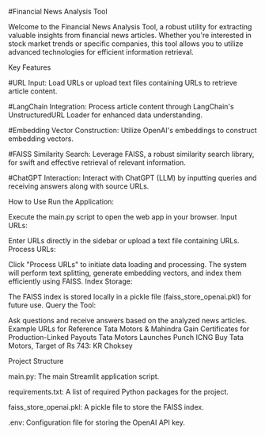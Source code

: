 
#Financial News Analysis Tool

Welcome to the Financial News Analysis Tool, a robust utility for extracting valuable insights from financial news articles. Whether you're interested in stock market trends or specific companies, this tool allows you to utilize advanced technologies for efficient information retrieval.



Key Features

#URL Input: 
Load URLs or upload text files containing URLs to retrieve article content.

#LangChain Integration: 
Process article content through LangChain's UnstructuredURL Loader for enhanced data understanding.

#Embedding Vector Construction: 
Utilize OpenAI's embeddings to construct embedding vectors.

#FAISS Similarity Search: 
Leverage FAISS, a robust similarity search library, for swift and effective retrieval of relevant information.

#ChatGPT Interaction: 
Interact with ChatGPT (LLM) by inputting queries and receiving answers along with source URLs.

How to Use
Run the Application:

Execute the main.py script to open the web app in your browser.
Input URLs:

Enter URLs directly in the sidebar or upload a text file containing URLs.
Process URLs:

Click "Process URLs" to initiate data loading and processing.
The system will perform text splitting, generate embedding vectors, and index them efficiently using FAISS.
Index Storage:

The FAISS index is stored locally in a pickle file (faiss_store_openai.pkl) for future use.
Query the Tool:

Ask questions and receive answers based on the analyzed news articles.
Example URLs for Reference
Tata Motors & Mahindra Gain Certificates for Production-Linked Payouts
Tata Motors Launches Punch ICNG
Buy Tata Motors, Target of Rs 743: KR Choksey

Project Structure

main.py: 
The main Streamlit application script.

requirements.txt: 
A list of required Python packages for the project.

faiss_store_openai.pkl: 
A pickle file to store the FAISS index.

.env: 
Configuration file for storing the OpenAI API key.
